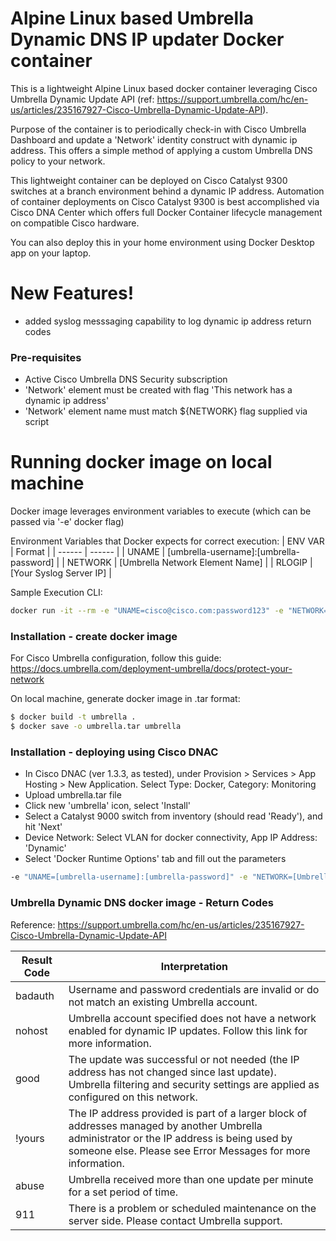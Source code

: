# Alpine Linux based Umbrella Dynamic DNS IP updater Docker container

This is a lightweight Alpine Linux based docker container leveraging Cisco Umbrella Dynamic Update API (ref: https://support.umbrella.com/hc/en-us/articles/235167927-Cisco-Umbrella-Dynamic-Update-API).

Purpose of the container is to periodically check-in with Cisco Umbrella Dashboard and update a 'Network' identity construct with dynamic ip address. This offers a simple method of applying a custom Umbrella DNS policy to your network. 

This lightweight container can be deployed on Cisco Catalyst 9300 switches at a branch environment behind a dynamic IP address. Automation of container deployments on Cisco Catalyst 9300 is best accomplished via Cisco DNA Center which offers full Docker Container lifecycle management on compatible Cisco hardware. 

You can also deploy this in your home environment using Docker Desktop app on your laptop.

# New Features!

  - added syslog messsaging capability to log dynamic ip address return codes

### Pre-requisites

  - Active Cisco Umbrella DNS Security subscription
  - 'Network' element must be created with flag 'This network has a dynamic ip address'
  - 'Network' element name must match ${NETWORK} flag supplied via script

# Running docker image on local machine
Docker image leverages environment variables to execute (which can be passed via '-e' docker flag)

Environment Variables that Docker expects for correct execution:
| ENV VAR | Format |
| ------ | ------ |
| UNAME | [umbrella-username]:[umbrella-password] |
| NETWORK | [Umbrella Network Element Name] |
| RLOGIP | [Your Syslog Server IP] |

Sample Execution CLI:
```sh
docker run -it --rm -e "UNAME=cisco@cisco.com:password123" -e "NETWORK=MyDynNetwork" -e "RLOGIP=1.1.1.1" umbrella env --name umbrella
```

### Installation - create docker image
For Cisco Umbrella configuration, follow this guide: https://docs.umbrella.com/deployment-umbrella/docs/protect-your-network

On local machine, generate docker image in .tar format:
```sh
$ docker build -t umbrella .
$ docker save -o umbrella.tar umbrella
```

### Installation - deploying using Cisco DNAC
 - In Cisco DNAC (ver 1.3.3, as tested), under Provision > Services > App Hosting > New Application. Select Type: Docker, Category: Monitoring
 - Upload umbrella.tar file
 - Click new 'umbrella' icon, select 'Install'
 - Select a Catalyst 9000 switch from inventory (should read 'Ready'), and hit 'Next'
 - Device Network: Select VLAN for docker connectivity, App IP Address: 'Dynamic'
 - Select 'Docker Runtime Options' tab and fill out the parameters
 
```sh
-e "UNAME=[umbrella-username]:[umbrella-password]" -e "NETWORK=[Umbrella Network Element Name]" -e "RLOGIP=[Your Syslog Server IP]"
```

### Umbrella Dynamic DNS docker image - Return Codes
Reference: https://support.umbrella.com/hc/en-us/articles/235167927-Cisco-Umbrella-Dynamic-Update-API



| Result Code | Interpretation |
| ------ | ------ |
| badauth | Username and password credentials are invalid or do not match an existing Umbrella account. |
| nohost | 	Umbrella account specified does not have a network enabled for dynamic IP updates. Follow this link for more information. |
| good | The update was successful or not needed (the IP address has not changed since last update). Umbrella filtering and security settings are applied as configured on this network. |
| !yours | The IP address provided is part of a larger block of addresses managed by another Umbrella administrator or the IP address is being used by someone else. Please see Error Messages for more information. |
| abuse | Umbrella received more than one update per minute for a set period of time. |
| 911 | There is a problem or scheduled maintenance on the server side.  Please contact Umbrella support. |

